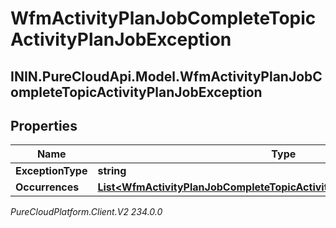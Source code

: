 # WfmActivityPlanJobCompleteTopicActivityPlanJobException

## ININ.PureCloudApi.Model.WfmActivityPlanJobCompleteTopicActivityPlanJobException

## Properties

|Name | Type | Description | Notes|
|------------ | ------------- | ------------- | -------------|
| **ExceptionType** | **string** |  | [optional] |
| **Occurrences** | [**List&lt;WfmActivityPlanJobCompleteTopicActivityPlanOccurrenceReference&gt;**](WfmActivityPlanJobCompleteTopicActivityPlanOccurrenceReference) |  | [optional] |



_PureCloudPlatform.Client.V2 234.0.0_
